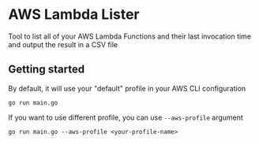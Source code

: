 # AWS Lambda Lister
Tool to list all of your AWS Lambda Functions and their last invocation time and output the result in a CSV file

## Getting started
By default, it will use your "default" profile in your AWS CLI configuration
```shell
go run main.go
```

If you want to use different profile, you can use `--aws-profile` argument
```shell
go run main.go --aws-profile <your-profile-name>
```